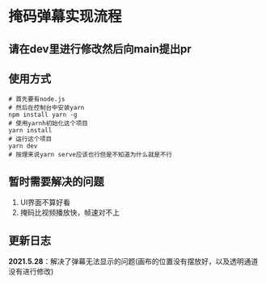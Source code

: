 # 掩码弹幕实现流程

## 请在dev里进行修改然后向main提出pr

## 使用方式

```shell
# 首先要有node.js
# 然后在控制台中安装yarn
npm install yarn -g
# 使用yarnh初始化这个项目
yarn install
# 运行这个项目
yarn dev
# 按理来说yarn serve应该也行但是不知道为什么就是不行
```

## 暂时需要解决的问题

1. UI界面不算好看
2. 掩码比视频播放快，帧速对不上

## 更新日志

**2021.5.28**：解决了弹幕无法显示的问题(画布的位置没有摆放好，以及透明通道没有进行修改)

